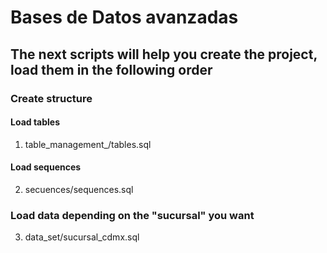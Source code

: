 # Bases de Datos avanzadas

## The next scripts will help you create the project, load them in the following order

### Create structure
#### Load tables
1. table_management_/tables.sql
#### Load sequences
2. secuences/sequences.sql

### Load data depending on the "sucursal" you want
3. data_set/sucursal_cdmx.sql
